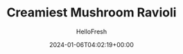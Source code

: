 ---
draft: true # Use this only for setting draft status
hidden: false # Use this to hide unwanted recipes
slug: # <post-title>
title: 'Creamiest Mushroom Ravioli'
description: "Getting stuffed inside pasta is pretty fly for a fungi: these ravioli are packed with big umami flavors thanks to a mix of hearty mushrooms. To match all that serious ’shroom personality, we’re adding a creamy Parmesan sauce and pieces of mushroom and tomato for their veggie appeal. The result is a colorful, hearty dish that’s guaranteed to become a pasta-night classic in your home."
image: https://img.hellofresh.com/f_auto,fl_lossy,q_auto,w_1200/hellofresh_s3/image/5dc044fd82939e10532e25a3-7dfcc370.jpg
date: 2024-01-06T04:02:19+00:00
author: HelloFresh

tags: ['Veggie']
categories: "main course"
cuisines: "Italian"
allergens: ['Wheat', 'Eggs', 'Milk']

calories: 500
preptime: ['30 minutes']
cooktime: # 180 = 3 Hours | In minutes
totaltime: PT30M
servings: 2

links:
  - description: "Getting stuffed inside pasta is pretty fly for a fungi: these ravioli are packed with big umami flavors thanks to a mix of hearty mushrooms. To match all that serious ’shroom personality, we’re adding a creamy Parmesan sauce and pieces of mushroom and tomato for their veggie appeal. The result is a colorful, hearty dish that’s guaranteed to become a pasta-night classic in your home."
    website: https://www.hellofresh.com/recipes/creamiest-mushroom-ravioli-5dc044fd82939e10532e25a3
    image: https://img.hellofresh.com/f_auto,fl_lossy,q_auto,w_1200/hellofresh_s3/image/5dc044fd82939e10532e25a3-7dfcc370.jpg
 
weight: # 1 | You can add weight to some posts to override the default sorting (date descending)

comments: false # Keep False

ingredients: ['4 ounce Button Mushrooms', '1 unit Shallot', '4 ounce Heirloom Grape Tomatoes', '¼ ounce Parsley', '1 teaspoon Chili Flakes', '9 ounce Mushroom Ravioli', '4 tablespoon Sour Cream', '¼ cup Parmesan Cheese', '1 unit Mushroom Stock Concentrate', '1 tablespoon Olive Oil', ' Salt', ' Pepper']

instructionTitles: ['Prep', 'Cook Veggies', 'Cook Ravioli', 'Make Sauce', 'Finish Ravioli', 'Serve']
instructions: ['Bring a large pot of salted water to a boil. Wash and dry all produce. Trim and slice mushrooms into ¼-inch-thick pieces. Halve, peel, and thinly slice shallot. Halve tomatoes. Pick a few parsley leaves from stems for garnish; finely chop the rest of the bunch.', 'Heat a large drizzle of olive oil in a large pan over medium-high heat. Add mushrooms and cook, stirring, until browned, 5-7 minutes. Add shallot, another drizzle of olive oil, and chili flakes to taste. Cook, stirring, until shallot is softened, 2-3 minutes.', 'Once water is boiling, add ravioli to pot. Reduce heat to low. Cook until tender and floating to the top, 3-4 minutes. Carefully reserve ½ cup pasta cooking water (1 cup for 4 servings), then drain.', 'Once shallot has softened, stir tomatoes into pan. Reduce heat to low. Stir in sour cream, stock concentrate, half the Parmesan, and ¼ cup reserved pasta cooking water (⅓ cup for 4 servings). Season with salt, pepper, chopped parsley, and a pinch more chili flakes if desired.', 'Add ravioli to pan and increase heat to medium. Gently stir to coat ravioli in sauce. Cook until sauce thickens slightly, 1-2 minutes. TIP: If needed, stir in more reserved pasta cooking water a splash at a time until ravioli is coated in a creamy sauce.', 'Divide ravioli mixture between plates. Garnish with remaining Parmesan and reserved parsley leaves and serve.']
---